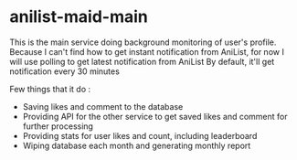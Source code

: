 # anilist-maid-main
This is the main service doing background monitoring of user's profile.
Because I can't find how to get instant notification from AniList, for now I will use polling to get latest notification from AniList
By default, it'll get notification every 30 minutes

Few things that it do :
- Saving likes and comment to the database
- Providing API for the other service to get saved likes and comment for further processing
- Providing stats for user likes and count, including leaderboard
- Wiping database each month and generating monthly report
